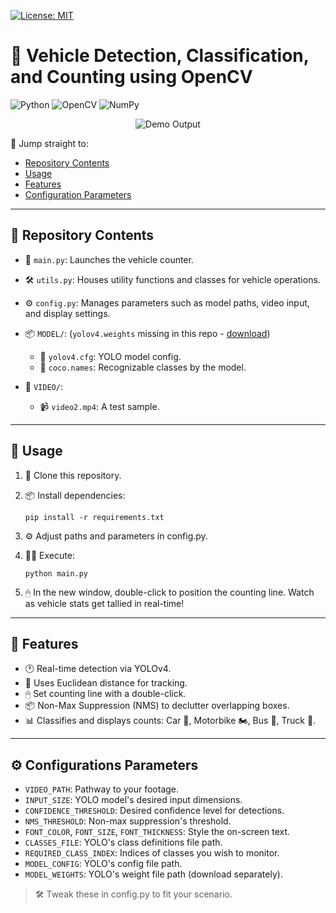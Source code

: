 [![License: MIT](https://img.shields.io/badge/License-MIT-yellow.svg)](https://opensource.org/licenses/MIT) 

# 🚗 Vehicle Detection, Classification, and Counting using OpenCV

![Python](https://img.shields.io/badge/python-3670A0?style=for-the-badge&logo=python&logoColor=ffdd54)
![OpenCV](https://img.shields.io/badge/opencv-%23white.svg?style=for-the-badge&logo=opencv&logoColor=white)
![NumPy](https://img.shields.io/badge/numpy-%23013243.svg?style=for-the-badge&logo=numpy&logoColor=white)

<p align="center">
  <img src="https://github.com/Tejarsha-Arigila/Vehicle-Detection-Classification-Counting/blob/main/DEMO.gif" alt="Demo Output">
</p>

📌 Jump straight to:
- [Repository Contents](#repository-contents)
- [Usage](#usage)
- [Features](#features)
- [Configuration Parameters](#configurations-parameters)

---

## 📁 Repository Contents

- 📜 `main.py`: Launches the vehicle counter.
- 🛠 `utils.py`: Houses utility functions and classes for vehicle operations.
- ⚙️ `config.py`: Manages parameters such as model paths, video input, and display settings.

- 📦 `MODEL/`: (`yolov4.weights` missing in this repo - [download](https://drive.google.com/file/d/1qTdvxKKP4K9u5GJrffufSx6cpR1AmLoz/view?usp=sharing))
  - 🧠 `yolov4.cfg`: YOLO model config.
  - 🔖 `coco.names`: Recognizable classes by the model.

- 🎥 `VIDEO/`:
  - 📹 `video2.mp4`: A test sample.

---

## 🚀 Usage

1. 🔗 Clone this repository.
2. 📦 Install dependencies:

   ```shell 
   pip install -r requirements.txt
   ```
   
3. ⚙️ Adjust paths and parameters in config.py.
4. 🏃‍♂️ Execute:
   ```shell
   python main.py
   ```
5. 🖱 In the new window, double-click to position the counting line. Watch as vehicle stats get tallied in real-time!

---

## 🌟 Features
- 🕐 Real-time detection via YOLOv4.
- 📏 Uses Euclidean distance for tracking.
- 🖱 Set counting line with a double-click.
- 📦 Non-Max Suppression (NMS) to declutter overlapping boxes.
- 📊 Classifies and displays counts: Car 🚗, Motorbike 🏍, Bus 🚌, Truck 🚛.

---

## ⚙️ Configurations Parameters
- `VIDEO_PATH`: Pathway to your footage.
- `INPUT_SIZE`: YOLO model's desired input dimensions.
- `CONFIDENCE_THRESHOLD`: Desired confidence level for detections.
- `NMS_THRESHOLD`: Non-max suppression's threshold.
- `FONT_COLOR`, `FONT_SIZE`, `FONT_THICKNESS`: Style the on-screen text.
- `CLASSES_FILE`: YOLO's class definitions file path.
- `REQUIRED_CLASS_INDEX`: Indices of classes you wish to monitor.
- `MODEL_CONFIG`: YOLO's config file path.
- `MODEL_WEIGHTS`: YOLO's weight file path (download separately).

> 🛠 Tweak these in config.py to fit your scenario.

